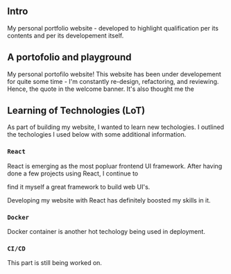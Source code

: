 ## Intro

My personal portfolio website - developed to highlight qualification per its contents and per its developement itself.

## A portofolio and playground

My personal portofilo website! This website has been under developement for quite some time - I'm constantly re-design, refactoring, and reviewing. Hence, the quote in the welcome banner. It's also thought me the

## Learning of Technologies (LoT)

As part of building my website, I wanted to learn new techologies. I outlined the techologies I used below with some additional information.

### `React`

React is emerging as the most popluar frontend UI framework. After having done a few projects using React, I continue to

find it myself a great framework to build web UI's.

Developing my website with React has definitely boosted my skills in it.

### `Docker`

Docker container is another hot techology being used in deployment.

### `CI/CD`

This part is still being worked on.
